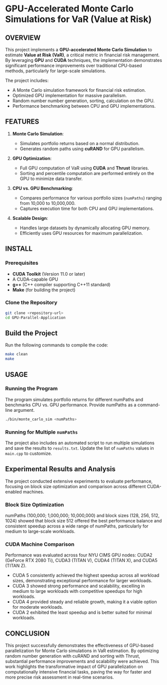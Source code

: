 # GPU-Accelerated Monte Carlo Simulations for VaR (Value at Risk)

## OVERVIEW
This project implements a **GPU-accelerated Monte Carlo Simulation** to estimate **Value at Risk (VaR)**, a critical metric in financial risk management. By leveraging **GPU** and **CUDA** techniques, the implementation demonstrates significant performance improvements over traditional CPU-based methods, particularly for large-scale simulations.

The project includes:
- A Monte Carlo simulation framework for financial risk estimation.
- Optimized GPU implementation for massive parallelism.
- Random number number generation, sorting, calculation on the GPU.
- Performance benchmarking between CPU and GPU implementations.

## FEATURES
1. **Monte Carlo Simulation**:
   - Simulates portfolio returns based on a normal distribution.
   - Generates random paths using **cuRAND** for GPU parallelism.
   
2. **GPU Optimization**:
   - Full GPU computation of VaR using **CUDA** and **Thrust** libraries.
   - Sorting and percentile computation are performed entirely on the GPU to minimize data transfer.

3. **CPU vs. GPU Benchmarking**:
   - Compares performance for various portfolio sizes (`numPaths`) ranging from 10,000 to 10,000,000.
   - Captures execution time for both CPU and GPU implementations.

4. **Scalable Design**:
   - Handles large datasets by dynamically allocating GPU memory.
   - Efficiently uses GPU resources for maximum parallelization.


## INSTALL

### Prerequisites
- **CUDA Toolkit** (Version 11.0 or later)
- A CUDA-capable GPU
- **g++** (C++ compiler supporting C++11 standard)
- **Make** (for building the project)

### Clone the Repository
```bash
git clone <repository-url>
cd GPU-Parallel-Application
```

## Build the Project
Run the following commands to compile the code:
```bash
make clean
make
```

## USAGE

### Running the Program
The program simulates portfolio returns for different numPaths and benchmarks CPU vs. GPU performance. Provide numPaths as a command-line argument.
```bash
./bin/monte_carlo_sim <numPaths>
```
### Running for Multiple `numPaths`
The project also includes an automated script to run multiple simulations and save the results to `results.txt`. Update the list of `numPaths` values in `main.cpp` to customize.

## Experimental Results and Analysis

The project conducted extensive experiments to evaluate performance, focusing on block size optimization and comparison across different CUDA-enabled machines.

### Block Size Optimization

numPaths (100,000; 1,000,000; 10,000,000) and block sizes (128, 256, 512, 1024) showed that block size 512 offered the best performance balance and consistent speedup across a wide range of numPaths, particularly for medium to large-scale workloads.

### CUDA Machine Comparison

Performance was evaluated across four NYU CIMS GPU nodes: CUDA2 (GeForce RTX 2080 Ti), CUDA3 (TITAN V), CUDA4 (TITAN X), and CUDA5 (TITAN Z).

- CUDA 5 consistently achieved the highest speedup across all workload sizes, demonstrating exceptional performance for larger workloads.
- CUDA 3 showed strong performance and scalability, excelling in medium to large workloads with competitive speedups for high workloads.
- CUDA 4 provided steady and reliable growth, making it a viable option for moderate workloads.
- CUDA 2 exhibited the least speedup and is better suited for minimal workloads.



## CONCLUSION

This project successfully demonstrates the effectiveness of GPU-based parallelization for Monte Carlo simulations in VaR estimation. By optimizing random number generation with cuRAND and sorting with Thrust, substantial performance improvements and scalability were achieved. This work highlights the transformative impact of GPU parallelization on computationally intensive financial tasks, paving the way for faster and more precise risk assessment in real-time scenarios. 







